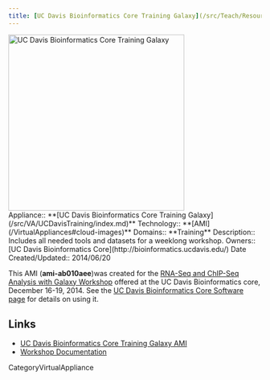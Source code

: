 ```yaml
---
title: [UC Davis Bioinformatics Core Training Galaxy](/src/Teach/Resource/UCDavisCoreAMI/index.md)
---
```

<div class='center'>
<a href='/Teach/Resource/UCDavisCoreAMI'><img src='/Images/Logos/UCDavisGenomeCenter.png' alt='UC Davis Bioinformatics Core Training Galaxy' width="350" /></a>
</div>





<div class='dictbox'>
 Appliance:: **[UC Davis Bioinformatics Core Training Galaxy](/src/VA/UCDavisTraining/index.md)**
 Technology:: **[AMI](/VirtualAppliances#cloud-images)**
 Domains:: **Training** 
 Description:: Includes all needed tools and datasets for a weeklong workshop.
 Owners:: [UC Davis Bioinformatics Core](http://bioinformatics.ucdavis.edu/)
 Date Created/Updated:: 2014/06/20 
</div>

This AMI (**ami-ab010aee**)was created for the [RNA-Seq and ChIP-Seq Analysis with Galaxy Workshop](/Teach/Resource/UCDavisRNAChIPWorkshop) offered at the UC Davis Bioinformatics core, December 16-19, 2014.  See the [UC Davis Bioinformatics Core Software page](http://bioinformatics.ucdavis.edu/software/) for details on using it.

## Links

* [UC Davis Bioinformatics Core Training Galaxy AMI](/src/Teach/Resource/UCDavisCoreAMI/index.md)
* [Workshop Documentation](http://training.bioinformatics.ucdavis.edu/docs/2014/12/december-2014-workshop/)


CategoryVirtualAppliance
